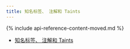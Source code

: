 ```yaml
---
title: 知名标签、 注解和 Taints
---
```



{% include api-reference-content-moved.md %}


* [知名标签、 注解和 Taints](/docs/reference/labels-annotations-taints/)